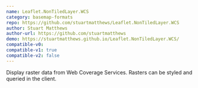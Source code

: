 ```yaml
---
name: Leaflet.NonTiledLayer.WCS
category: basemap-formats
repo: https://github.com/stuartmatthews/Leaflet.NonTiledLayer.WCS
author: Stuart Matthews
author-url: https://github.com/stuartmatthews
demo: https://stuartmatthews.github.io/Leaflet.NonTiledLayer.WCS/
compatible-v0:
compatible-v1: true
compatible-v2: false
---
```


Display raster data from Web Coverage Services.  Rasters can be styled and queried in the client.

